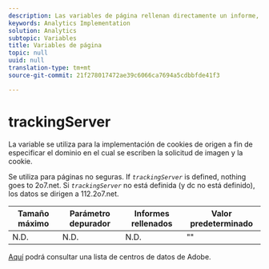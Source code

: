 ```yaml
---
description: Las variables de página rellenan directamente un informe, como pageName, Props de lista, Variables de lista, etc.
keywords: Analytics Implementation
solution: Analytics
subtopic: Variables
title: Variables de página
topic: null
uuid: null
translation-type: tm+mt
source-git-commit: 21f278017472ae39c6066ca7694a5cdbbfde41f3

---
```



# trackingServer

La variable se utiliza para la implementación de cookies de origen a fin de especificar el dominio en el cual se escriben la solicitud de imagen y la cookie.

<!-- 

trackingServer.xml

 -->

Se utiliza para páginas no seguras. If *`trackingServer`* is defined, nothing goes to 2o7.net. Si *`trackingServer`* no está definida (y dc no está definido), los datos se dirigen a 112.2o7.net.

| Tamaño máximo | Parámetro depurador | Informes rellenados | Valor predeterminado |
|---|---|---|---|
| N.D. | N.D. | N.D. | "" |

[Aquí](https://helpx.adobe.com/analytics/kb/determining-data-center.html) podrá consultar una lista de centros de datos de Adobe.